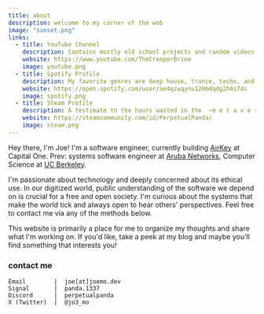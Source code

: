```yaml
---
title: about
description: welcome to my corner of the web
image: "sunset.png"
links:
  - title: YouTube Channel
    description: Contains mostly old school projects and random videos
    website: https://www.youtube.com/TheCreeperBrine
    image: youtube.png
  - title: Spotify Profile
    description: My favorite genres are deep house, trance, techo, and lofi
    website: https://open.spotify.com/user/ae4qzwqynu120mdqdg2h4s7ds
    image: spotify.png
  - title: Steam Profile
    description: A testimate to the hours wasted in the  ~m e t a v e r s e~
    website: https://steamcommunity.com/id/PerpetualPanda/
    image: steam.png
---
```


Hey there, I'm Joe! I'm a software engineer, currently building
[AirKey](https://airkey.com/) at Capital One. Prev: systems software engineer
at [Aruba Networks](https://www.arubanetworks.com/), Computer Science at
[UC Berkeley](https://www.berkeley.edu/).

I'm passionate about technology and deeply concerned about its ethical use. In
our digitized world, public understanding of the software we depend on is
crucial for a free and open society. I'm curious about the systems that make
the world tick and always open to hear others' perspectives. Feel free to
contact me via any of the methods below.

This website is primarily a place for me to organize my thoughts and share
what I'm working on. If you'd like, take a peek at my blog and maybe you'll
find something that interests you!

### contact me

```plaintext
Email        |  joe[at]joemo.dev
Signal       |  panda.1337
Discord      |  perpetualpanda
X (Twitter)  |  @jo3_mo
```
